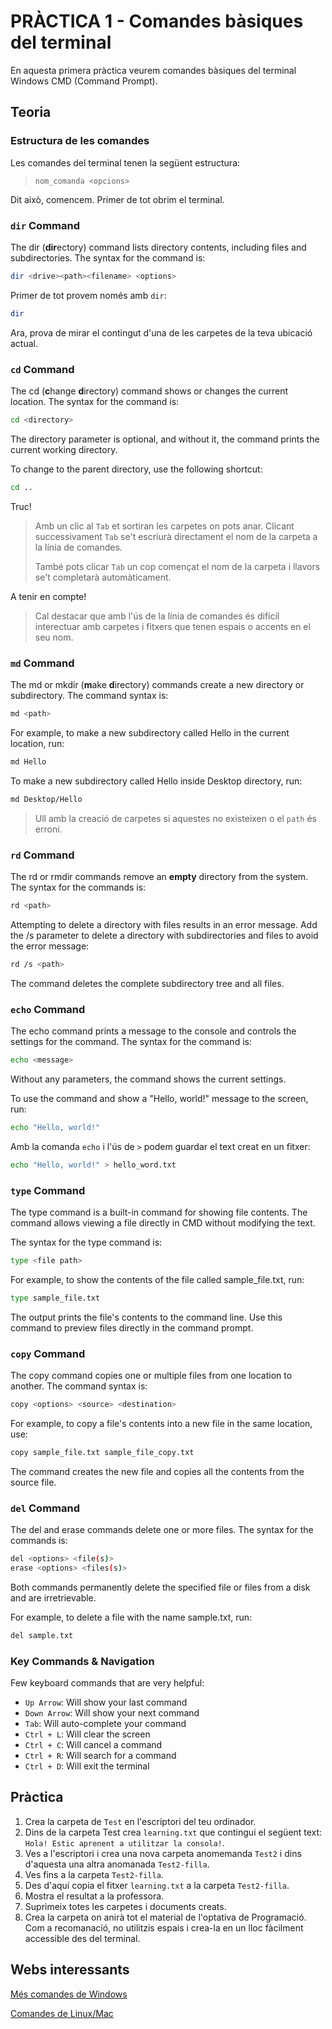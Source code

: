 # PRÀCTICA 1 - Comandes bàsiques del terminal

En aquesta primera pràctica veurem comandes bàsiques del terminal  Windows CMD (Command Prompt).

## Teoria

### Estructura de les comandes

Les comandes del terminal tenen la següent estructura:

> `nom_comanda <opcions>`

Dit això, comencem. Primer de tot obrim el terminal.

### `dir` Command

The dir (**dir**ectory) command lists directory contents, including files and subdirectories. The syntax for the command is:

```bash
dir <drive><path><filename> <options>
```

Primer de tot provem només amb `dir`:

```bash
dir 
```

Ara, prova de mirar el contingut d'una de les carpetes de la teva ubicació actual.

### `cd` Command

The cd (**c**hange **d**irectory) command shows or changes the current location. The syntax for the command is:

```bash
cd <directory>
```

The directory parameter is optional, and without it, the command prints the current working directory.

To change to the parent directory, use the following shortcut:

```bash
cd ..
```

Truc!
> Amb un clic al `Tab` et sortiran les carpetes on pots anar. Clicant successivament `Tab` se't escriurà directament el nom de la carpeta a la línia de comandes.
>
> També pots clicar `Tab` un cop començat el nom de la carpeta i llavors se't completarà automàticament.

A tenir en compte!
> Cal destacar que amb l'ús de la línia de comandes és difícil interectuar amb carpetes i fitxers que tenen espais o accents en el seu nom.

### `md` Command

The md or mkdir (**m**ake **d**irectory) commands create a new directory or subdirectory. The command syntax is:

```bash
md <path>
```

For example, to make a new subdirectory called Hello in the current location, run:

```bash
md Hello
```

To make a new subdirectory called Hello inside Desktop directory, run:

```bash
md Desktop/Hello
```

> Ull amb la creació de carpetes si aquestes no existeixen o el `path` és erroni.

### `rd` Command

The rd or rmdir commands remove an **empty** directory from the system. The syntax for the commands is:

```bash
rd <path>
```

Attempting to delete a directory with files results in an error message. Add the /s parameter to delete a directory with subdirectories and files to avoid the error message:

```bash
rd /s <path>
```

The command deletes the complete subdirectory tree and all files.

### `echo` Command

The echo command prints a message to the console and controls the settings for the command. The syntax for the command is:

```bash
echo <message>
```

Without any parameters, the command shows the current settings.

To use the command and show a "Hello, world!" message to the screen, run:

```bash
echo "Hello, world!"
```

Amb la comanda `echo` i l'ús de `>` podem guardar el text creat en un fitxer:

```bash
echo "Hello, world!" > hello_word.txt
```

### `type` Command

The type command is a built-in command for showing file contents. The command allows viewing a file directly in CMD without modifying the text.

The syntax for the type command is:

```bash
type <file path>
```

For example, to show the contents of the file called sample_file.txt, run:

```bash
type sample_file.txt
```

The output prints the file's contents to the command line. Use this command to preview files directly in the command prompt.

### `copy` Command

The copy command copies one or multiple files from one location to another. The command syntax is:

```bash
copy <options> <source> <destination>
```

For example, to copy a file's contents into a new file in the same location, use:

```bash
copy sample_file.txt sample_file_copy.txt
```

The command creates the new file and copies all the contents from the source file.

### `del` Command

The del and erase commands delete one or more files. The syntax for the commands is:

```bash
del <options> <file(s)>
erase <options> <files(s)>
```

Both commands permanently delete the specified file or files from a disk and are irretrievable.

For example, to delete a file with the name sample.txt, run:

```bash
del sample.txt
```

### Key Commands & Navigation

Few keyboard commands that are very helpful:

- `Up Arrow`: Will show your last command
- `Down Arrow`: Will show your next command
- `Tab`: Will auto-complete your command
- `Ctrl + L`: Will clear the screen
- `Ctrl + C`: Will cancel a command
- `Ctrl + R`: Will search for a command
- `Ctrl + D`: Will exit the terminal

## Pràctica

1. Crea la carpeta de `Test` en l'escriptori del teu ordinador.
2. Dins de la carpeta Test crea `learning.txt` que contingui el següent text: `Hola! Estic aprenent a utilitzar la consola!`.
3. Ves a l'escriptori i crea una nova carpeta anomemanda `Test2` i dins d'aquesta una altra anomanada `Test2-filla`.
4. Ves fins a la carpeta `Test2-filla`.
5. Des d'aquí copia el fitxer `learning.txt` a la carpeta `Test2-filla`.
6. Mostra el resultat a la professora.
7. Suprimeix totes les carpetes i documents creats.
8. Crea la carpeta on anirà tot el material de l'optativa de Programació. Com a recomanació, no utilitzis espais i crea-la en un lloc fàcilment accessible des del terminal.

## Webs interessants

[Més comandes de Windows](https://phoenixnap.com/kb/cmd-commands#ftoc-heading-70)

[Comandes de Linux/Mac](https://gist.github.com/bradtraversy/cc180de0edee05075a6139e42d5f28ce)
